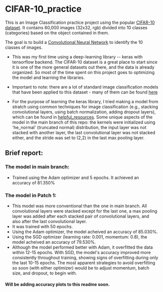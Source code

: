 # CIFAR-10_practice
This is an Image Classification practice project using the popular [CIFAR-10 dataset](https://www.cs.toronto.edu/~kriz/cifar.html). It contains 60,000 images (32x32, rgb) divided into 10 classes (categories) based on the object contained in them.

The goal is to build a [Convolutional Neural Network](https://towardsdatascience.com/a-comprehensive-guide-to-convolutional-neural-networks-the-eli5-way-3bd2b1164a53) to identify the 10 classes of images. 


- This was my first time using a deep-learning library -- keras with tensorflow backend. The CIFAR-10 dataset is a great place to start since it is one of the more general datasets out there, and the data is already organized. So most of the time spent on this project goes to optimizing the model and learning the libraries.

- Important to note: there are a lot of standard image classification models that have been applied to this dataset - many of them can be found [here](https://paperswithcode.com/sota/image-classification-on-cifar-10)
- For the purpose of learning the keras library, I tried making a model from stratch using common techniques for image classification (e.g., stacking convolutional layers, using batch normalization, adding dropout layers), which can be found in [helpful_resources](https://github.com/HzaRashid/CIFAR-10_practice/blob/main/helpful_resources.pdf). Some unique aspects of the model in the main branch of this repo: the kernels were initialized using 'he_normal' (truncated normal) distribution, the input layer was not stacked with another layer, the last convolutional layer was not stacked either, and the stride was set to (2,2) in the last max pooling layer.

## Brief report:
### The model in main branch:
  - Trained using the Adam optimizer and 5 epochs. It achieved an accuracy of 81.350%
 
### The model in Patch 1:
  - This model was more conventional than the one in main branch. All convolutional layers were stacked except for the last one, a max pooling layer was added after each stacked pair of convolutional layers, and also after the last convolutional layer.
  - It was trained with 50 epochs.
  - Using the Adam optimizer, the model acheived an accuracy of 85.030%.
  - Using the SGD optimizer (learning rate: 0.001, momentum: 0.8), the model acheived an accuracy of 79.530%.
  - Although the model performed better with Adam, it overfitted the data within 12-15 epochs. With SGD, the model's accuracy improved more consistently throughout training, showing signs of overfitting during only the last 10-15 epochs. The most apparent strategies to avoid overfitting so soon (with either optimizer) would be to adjust momentum, batch size, and dropout, to begin with.


#### Will be adding accuracy plots to this readme soon.
